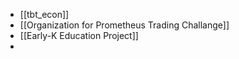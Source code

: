 - [[tbt_econ]]
- [[Organization for Prometheus Trading Challange]]
- [[Early-K Education Project]]
-